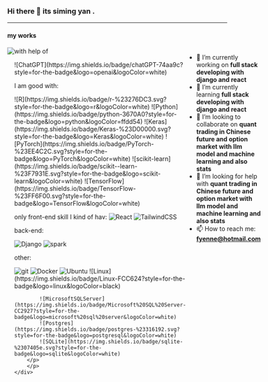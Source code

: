 ### Hi there 👋 its siming yan .

---
#### my works

<div style="display:flex; justify-content: space-between;">
    <div>
        <img align="center"
            src="https://github-readme-stats.vercel.app/api?username=fyenne&count_private=true&show_icons=true&theme=dracula" />
    </div>
    <div>
        with help of <p>
            ![ChatGPT](https://img.shields.io/badge/chatGPT-74aa9c?style=for-the-badge&logo=openai&logoColor=white)</p>
        I am good with: <p>
            <a>![R](https://img.shields.io/badge/r-%23276DC3.svg?style=for-the-badge&logo=r&logoColor=white)</a>
            <a>![Python](https://img.shields.io/badge/python-3670A0?style=for-the-badge&logo=python&logoColor=ffdd54)</a>
            <a>![Keras](https://img.shields.io/badge/Keras-%23D00000.svg?style=for-the-badge&logo=Keras&logoColor=white)</a>
            <a>![PyTorch](https://img.shields.io/badge/PyTorch-%23EE4C2C.svg?style=for-the-badge&logo=PyTorch&logoColor=white)</a>
            <a>![scikit-learn](https://img.shields.io/badge/scikit--learn-%23F7931E.svg?style=for-the-badge&logo=scikit-learn&logoColor=white)</a>
            <a>![TensorFlow](https://img.shields.io/badge/TensorFlow-%23FF6F00.svg?style=for-the-badge&logo=TensorFlow&logoColor=white)</a>
        <p>
            only front-end skill I kind of hav:
            <img alt="React"
                src="https://img.shields.io/badge/-React-45b8d8?style=flat-square&logo=react&logoColor=white" />
            <img alt="TailwindCSS"
                src="https://img.shields.io/badge/-tailwindcss-50B3D0?style=flat-square&logo=tailwindcss&logoColor=white" />
        </p>
        back-end:
        <p>
            <img alt="Django"
                src="https://img.shields.io/badge/-Django-082d1f?style=flat-square&logo=Django&logoColor=white" />
            <img alt="spark"
                src="https://img.shields.io/badge/-spark-E25A1C?style=flat-square&logo=apachespark&logoColor=white" />
        </p>
        other:
        <p>
            <img alt="git" src="https://img.shields.io/badge/-Git-F05032?style=flat-square&logo=git&logoColor=white" />
            <img alt="Docker"
                src="https://img.shields.io/badge/-Docker-46a2f1?style=flat-square&logo=docker&logoColor=white" />
            <img alt="Ubuntu"
                src="https://img.shields.io/badge/-Ubuntu-DB652A?style=flat-square&logo=ubuntu&logoColor=white" />
            ![Linux](https://img.shields.io/badge/Linux-FCC624?style=for-the-badge&logo=linux&logoColor=black)

            ![MicrosoftSQLServer](https://img.shields.io/badge/Microsoft%20SQL%20Server-CC2927?style=for-the-badge&logo=microsoft%20sql%20server&logoColor=white)
            ![Postgres](https://img.shields.io/badge/postgres-%23316192.svg?style=for-the-badge&logo=postgresql&logoColor=white)
            ![SQLite](https://img.shields.io/badge/sqlite-%2307405e.svg?style=for-the-badge&logo=sqlite&logoColor=white)
        </p>
        </p>
    </div>
</div>



- 🔭 I’m currently working on **full stack developing with django and react**
- 🌱 I’m currently learning **full stack developing with django and react**
- 👯 I’m looking to collaborate on **quant trading in Chinese future and option market with llm model and machine
learning and also stats**
- 🤔 I’m looking for help with **quant trading in Chinese future and option market with llm model and machine learning
and also stats**
- 📫 How to reach me: **fyenne@hotmail.com**

